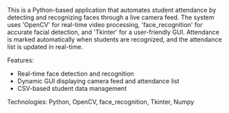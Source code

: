 This is a Python-based application that automates student attendance by detecting and recognizing faces through a live camera feed. The system uses 'OpenCV' for real-time video processing, 'face_recognition' for accurate facial detection, and 'Tkinter' for a user-friendly GUI. Attendance is marked automatically when students are recognized, and the attendance list is updated in real-time.

Features:
- Real-time face detection and recognition
- Dynamic GUI displaying camera feed and attendance list
- CSV-based student data management

Technologies: Python, OpenCV, face_recognition, Tkinter, Numpy
